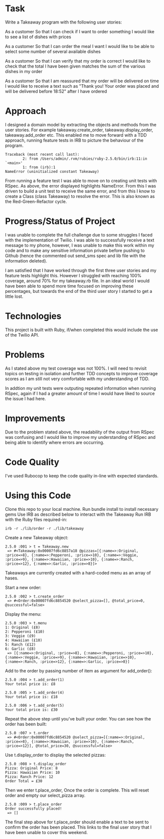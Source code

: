 # Task

Write a Takeaway program with the following user stories:

As a customer
So that I can check if I want to order something
I would like to see a list of dishes with prices

As a customer
So that I can order the meal I want
I would like to be able to select some number of several available dishes

As a customer
So that I can verify that my order is correct
I would like to check that the total I have been given matches the sum of the various dishes in my order

As a customer
So that I am reassured that my order will be delivered on time
I would like to receive a text such as "Thank you! Your order was placed and will be delivered before 18:52" after I have ordered

# Approach
I designed a domain model by extracting the objects and methods from the user stories. For example takeaway.create_order, takeaway.display_order, takeaway.add_order etc. This enabled me to move forward with a TDD approach, running feature tests in IRB to picture the behaviour of the program.

```takeaway = Takeaway.new
Traceback (most recent call last):
        2: from /Users/admin/.rvm/rubies/ruby-2.5.0/bin/irb:11:in `<main>'
        1: from (irb):1
NameError (uninitialized constant Takeaway)
```
From running a feature test I was able to move on to creating unit tests with RSpec. As above, the error displayed highlights NameError. From this I was driven to build a unit test to receive the same error, and from this I know to create a Class (class Takeaway) to resolve the error. This is also known as the Red-Green-Refactor cycle.

# Progress/Status of Project
I was unable to complete the full challenge due to some struggles I faced with the implementation of Twilio. I was able to successfully receive a text message to my phone, however, I was unable to make this work within my code and to make any sensitive information private before pushing to Github (hence the commented out send_sms spec and lib file with the information deleted).

I am satisfied that I have worked through the first three user stories and my feature tests highlight this. However I  struggled with reaching 100% coverage, around 70% for my takeaway.rb file. In an ideal world I would have been able to spend more time focused on improving these percentages, but towards the end of the third user story I started to get a little lost.

# Technologies
This project is built with Ruby, if/when completed this would include the use of the Twilio API.

# Problems
As I stated above my test coverage was not 100%. I will need to revisit topics on testing in isolation and further TDD concepts to improve coverage scores as I am still not very comfortable with my understanding of TDD. 

In addtion my unit tests were outputing repeated information when running RSpec, again if I had a greater amount of time I would have liked to source the issue I had here.

# Improvements
Due to the problem stated above, the readability of the output from RSpec was confusing and I would like to improve my understanding of RSpec and being able to identify where errors are occurring.

# Code Quality
I've used Rubocop to keep the code quality in-line with expected standards.

# Using this Code
Clone this repo to your local machine.
Run bundle install to install necessary gems
Use IRB as described below to interact with the Takeaway
Run IRB with the Ruby files required-in:
```
irb -r ./lib/order -r ./lib/takeaway
```

Create a new Takeaway object:
```
2.5.0 :001 > t = Takeaway.new
 => #<Takeaway:0x00007fd6c8857a18 @pizzas=[{:name=>:Original, :price=>8}, {:name=>:Pepperoni, :price=>10}, {:name=>:Veggie, :price=>9}, {:name=>:Hawaiian, :price=>10}, {:name=>:Ranch, :price=>12}, {:name=>:Garlic, :price=>8}]> 
 ```
Takeaways are currently created with a hard-coded menu as an array of hases.

Start a new order:
```
2.5.0 :002 > t.create_order
 => #<Order:0x00007fd6c8854520 @select_pizza=[], @total_price=0, @successful=false>
```
Display the menu:
```
2.5.0 :003 > t.menu
1: Original (£8)
2: Pepperoni (£10)
3: Veggie (£9)
4: Hawaiian (£10)
5: Ranch (£12)
6: Garlic (£8)
 => [{:name=>:Original, :price=>8}, {:name=>:Pepperoni, :price=>10}, {:name=>:Veggie, :price=>9}, {:name=>:Hawaiian, :price=>10}, {:name=>:Ranch, :price=>12}, {:name=>:Garlic, :price=>8}]
 ```
Add to the order by passing number of item as argument for add_order(): 
```
2.5.0 :004 > t.add_order(1)
Your total price is: £8

2.5.0 :005 > t.add_order(4)
Your total price is: £18

2.5.0 :006 > t.add_order(5)
Your total price is: £30
```

Repeat the above step until you've built your order. You can see how the order has been built:
```
2.5.0 :007 > t.order
 => #<Order:0x00007fd6c8854520 @select_pizza=[{:name=>:Original, :price=>8}, {:name=>:Hawaiian, :price=>10}, {:name=>:Ranch, :price=>12}], @total_price=30, @successful=false>
```
Use t.display_order to display the selected pizzas:
```
2.5.0 :008 > t.display_order
Pizza: Original Price: 8
Pizza: Hawaiian Price: 10
Pizza: Ranch Price: 12
Order Total = £30
```
Then we enter t.place_order, Once the order is complete. This will reset order and empty our select_pizza array.
```
2.5.0 :009 > t.place_order
Order successfully placed!
 => []
```
The final step above for t.place_order should enable a text to be sent to confirm the order has been placed. This links to the final user story that I have been unable to cover this weekend.
